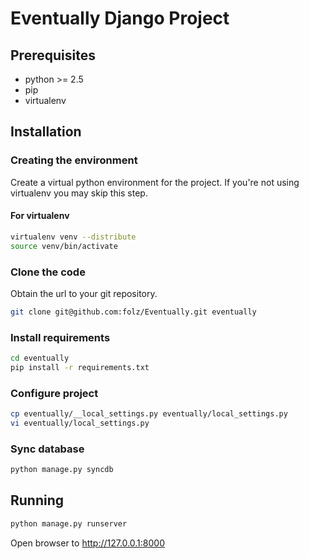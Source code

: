 # Eventually Django Project #
## Prerequisites ##

- python >= 2.5
- pip
- virtualenv

## Installation ##
### Creating the environment ###
Create a virtual python environment for the project.
If you're not using virtualenv you may skip this step.

#### For virtualenv ####
```bash
virtualenv venv --distribute
source venv/bin/activate
```

### Clone the code ###
Obtain the url to your git repository.

```bash
git clone git@github.com:folz/Eventually.git eventually
```

### Install requirements ###
```bash
cd eventually
pip install -r requirements.txt
```

### Configure project ###
```bash
cp eventually/__local_settings.py eventually/local_settings.py
vi eventually/local_settings.py
```

### Sync database ###
```bash
python manage.py syncdb
```

## Running ##
```bash
python manage.py runserver
```

Open browser to http://127.0.0.1:8000
